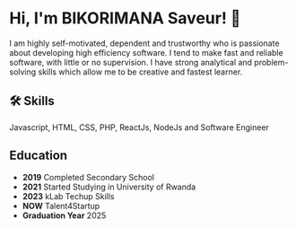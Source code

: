 
# Hi, I'm BIKORIMANA Saveur! 👋
I am highly self-motivated, dependent and trustworthy who
is passionate about developing high efficiency software. I
tend to make fast and reliable software, with little or no
supervision. I have strong analytical and problem-solving
skills which allow me to be creative and fastest learner.

## 🛠 Skills
Javascript, HTML, CSS, PHP, ReactJs, NodeJs and Software Engineer


## Education

- **2019** Completed Secondary School
- **2021** Started Studying in University of Rwanda
- **2023** kLab Techup Skills
- **NOW** Talent4Startup
- **Graduation Year** 2025

